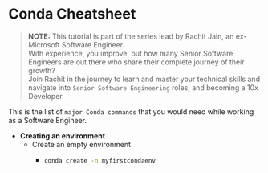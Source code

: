 # Conda Cheatsheet

>**NOTE:**
This tutorial is part of the series lead by Rachit Jain, an ex-Microsoft Software Engineer.<br/> 
With experience, you improve, but how many Senior Software Engineers are out there who share their complete journey of their growth?<br/>
Join Rachit in the journey to learn and master your technical skills and navigate into `Senior Software Engineering` roles, and becoming a 10x Developer.

This is the list of `major Conda commands` that you would need while working as a Software Engineer.
- **Creating an environment**
  - Create an empty environment
    - ```bash
      conda create -n myfirstcondaenv 
      ```
